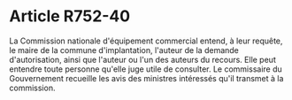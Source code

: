 # Article R752-40

La Commission nationale d'équipement commercial entend, à leur requête, le maire de la commune d'implantation, l'auteur de la demande d'autorisation, ainsi que l'auteur ou l'un des auteurs du recours. Elle peut entendre toute personne qu'elle juge utile de consulter.   Le commissaire du Gouvernement recueille les avis des ministres intéressés qu'il transmet à la commission.